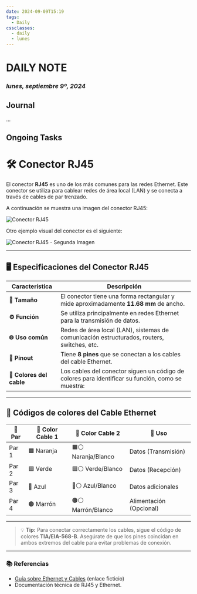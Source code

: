 ```yaml
---
date: 2024-09-09T15:19
tags:
  - Daily
cssclasses:
  - daily
  - lunes
---
```

# DAILY NOTE
### *lunes, septiembre 9º, 2024*

## Journal
...

## Ongoing Tasks

# 🛠️ Conector RJ45

El conector **RJ45** es uno de los más comunes para las redes Ethernet. Este conector se utiliza para cablear redes de área local (LAN) y se conecta a través de cables de par trenzado.

A continuación se muestra una imagen del conector RJ45:

![Conector RJ45](../../../../../../../99%20-%20Meta/attachments/img/Pasted%20image%2020240909151830.png)

Otro ejemplo visual del conector es el siguiente:

![Conector RJ45 - Segunda Imagen](../../../../../../../99%20-%20Meta/attachments/img/Pasted%20image%2020240909151847.png)

---

## 🖥️ Especificaciones del Conector RJ45

| Característica        | Descripción                                                                                          |
|-----------------------|------------------------------------------------------------------------------------------------------|
| **📏 Tamaño**          | El conector tiene una forma rectangular y mide aproximadamente **11.68 mm** de ancho.                |
| **⚙️ Función**         | Se utiliza principalmente en redes Ethernet para la transmisión de datos.                            |
| **🌐 Uso común**       | Redes de área local (LAN), sistemas de comunicación estructurados, routers, switches, etc.            |
| **🔌 Pinout**          | Tiene **8 pines** que se conectan a los cables del cable Ethernet.                                    |
| **🎨 Colores del cable**| Los cables del conector siguen un código de colores para identificar su función, como se muestra:      |

---

## 🌈 Códigos de colores del Cable Ethernet

| 📶 **Par**  | 🎨 **Color Cable 1** | 🎨 **Color Cable 2** | 🚀 **Uso**                 |
|-------------|----------------------|----------------------|----------------------------|
| Par 1       | 🟧 Naranja            | 🟧⚪ Naranja/Blanco    | Datos (Transmisión)         |
| Par 2       | 🟩 Verde              | 🟩⚪ Verde/Blanco      | Datos (Recepción)           |
| Par 3       | 🔵 Azul               | 🔵⚪ Azul/Blanco       | Datos adicionales           |
| Par 4       | 🟤 Marrón             | 🟤⚪ Marrón/Blanco     | Alimentación (Opcional)     |

---

> 💡 **Tip:** Para conectar correctamente los cables, sigue el código de colores **TIA/EIA-568-B**. Asegúrate de que los pines coincidan en ambos extremos del cable para evitar problemas de conexión.

---

### 📚 Referencias

- [Guía sobre Ethernet y Cables](https://example.com) (enlace ficticio)
- Documentación técnica de RJ45 y Ethernet.
```
